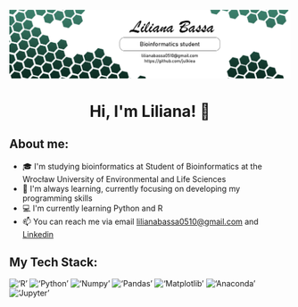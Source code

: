 ![zdjecie](https://github.com/julkiea/julkiea/blob/26764291470b883525385e31aaa8219907212f79/ertyui.png)
<h1 align="center">Hi, I'm Liliana! 👋</h1>

## About me:
- 🎓 I'm studying bioinformatics at Student of Bioinformatics at the Wrocław University of Environmental and Life Sciences
- 🌱 I'm always learning, currently focusing on developing my programming skills
- 💻 I'm currently learning Python and R
- 📫 You can reach me via email lilianabassa0510@gmail.com and [Linkedin](https://www.linkedin.com/in/liliana-bassa-79696a298/)

## My Tech Stack:
<p align='left' > 
  <img src ='https://img.shields.io/badge/r-%23276DC3.svg?style=for-the-badge&logo=r&logoColor=white' alt = ‘R’>
  <img src ='https://img.shields.io/badge/python-3670A0?style=for-the-badge&logo=python&logoColor=ffdd54' alt = ‘Python’>
  <img src ='https://img.shields.io/badge/numpy-%23013243.svg?style=for-the-badge&logo=numpy&logoColor=white' alt = ‘Numpy’>
  <img src ='https://img.shields.io/badge/pandas-%23150458.svg?style=for-the-badge&logo=pandas&logoColor=white' alt = ‘Pandas’>
  <img src ='https://img.shields.io/badge/Matplotlib-%23013243.svg?style=for-the-badge&logo=Matplotlib&logoColor=white' alt = ‘Matplotlib’>
  <img src ='https://img.shields.io/badge/Anaconda-%2344A833.svg?style=for-the-badge&logo=anaconda&logoColor=white' alt = ‘Anaconda’>
  <img src ='https://img.shields.io/badge/Jupyter-F37626.svg?&style=for-the-badge&logo=Jupyter&logoColor=white' alt = ‘Jupyter’>
</p>
